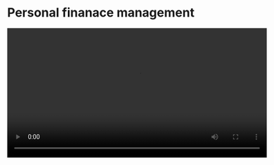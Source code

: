 # Personal finanace management

<video width="600" controls>
  <source src="media/demo.mp4" type="video/mp4">
  Your browser does not support the video tag.
</video>

